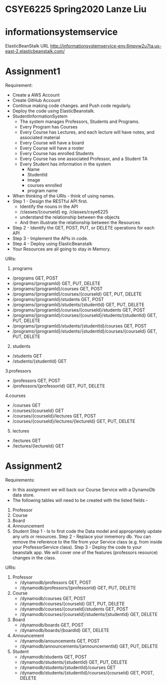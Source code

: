 # CSYE6225 Spring2020 Lanze Liu
# informationsystemservice
ElasticBeanStalk URL
http://informationsystemservice-env.6mpvw2u7ta.us-east-2.elasticbeanstalk.com/
# Assignment1
Requirement:
- Create a AWS Account
- Create GitHub Account
- Continue making code changes. and Push code regularly.
- Deploy the code using ElasticBeanstalk.
- StudentInformationSystem 
     - The system manages Professors, Students and Programs.
     - Every Program has Courses
     - Every Course has Lectures, and each lecture will have notes, and associated material
     - Every Course will have a board
     - Every Course will have a roster 
     - Every Course has enrolled Students
     - Every Course has one associated Professor, and a Student TA
     - Every Student has information in the system 
          - Name        
          - StudentId
          - image     
          - courses enrolled
          - program name
- When thinking of the URIs - think of using names. 
- Step 1 - Design the RESTful API first. 
     - Identify the nouns in the API
     - /classes/{courseId}  eg. /classes/csye6225
     - understand the relationship between the objects 
     - And then illustrate the relationship between the Resources
- Step 2 - Identify the GET, POST, PUT, or DELETE operations for each API
- Step 3 - Implement the APIs in code. 
- Step 4 - Deploy using ElasticBeanstalk
- Your Resources are all going to stay in Memory.

URIs:
1. programs
- /programs GET, POST
- /programs/{programId} GET, PUT, DELETE
- /programs/{programId}/courses GET, POST
- /programs/{programId}/courses/{courseId} GET, PUT, DELETE
- /programs/{programId}/students GET, POST
- /programs/{programId}/students/{studentId} GET, PUT, DELETE
- /programs/{programId}/courses/{courseId}/students GET, POST
- /programs/{programId}/courses/{courseId}/students/{studentId} GET, PUT, DELETE
- /programs/{programId}/students/{studentId}/courses GET, POST
- /programs/{programId}/students/{studentId}/courses/{courseId} GET, PUT, DELETE
  
2. students
- /students GET
- /students/{studentId} GET

3.professors
- /professors GET, POST
- /professors/{professorId} GET, PUT, DELETE
  
4.courses
- /courses GET
- /courses/{courseId} GET
- /courses/{courseId}/lectures GET, POST
- /courses/{courseId}/lectures/{lectureId} GET, PUT, DELETE
  
5. lectures
- /lectures GET
- /lectures/{lectureId} GET

# Assignment2
Requirements:
- In this assignment we will back our Course Service with a DynamoDb data store. 
- The following tables will need to be created with the listed fields - 
1. Professor
2. Course
3. Board
4. Announcement
5. Student
Step 1 - Is to first code the Data model and appropriately update any urls or resources.
Step 2 - Replace your inmemory db. You can remove the reference to the file from your Service class (e.g. from inside your ProfessorService class).
Step 3 - Deploy the code to your beanstalk app. We will cover one of the features (professors resource) changes in the class.

URIs:
1. Professor
     - /dynamodb/professors GET, POST
     - /dynamodb/professors/{professorId} GET, PUT, DELETE
2. Course
     - /dynamodb/courses GET, POST
     - /dynamodb/courses/{courseId} GET, PUT, DELETE
     - /dynamodb/courses/{courseId}/students GET, POST
     - /dynamodb/courses/{courseId}/students/{studentId} GET, DELETE
3. Board
     - /dynamodb/boards GET, POST
     - /dynamodb/boards/{boardId} GET, DELETE
4. Announcement
     - /dynamodb/anouncements GET, POST
     - /dynamodb/announcements/{announcementId} GET, PUT, DELETE
5. Student
     - /dynamodb/students GET, POST
     - /dynamodb/students/{studentId} GET, PUT, DELETE
     - /dynamodb/students/{studentId}/courses GET
     - /dynamodb/students/{studentId}/courses/{courseId} GET, POST, DELETE

